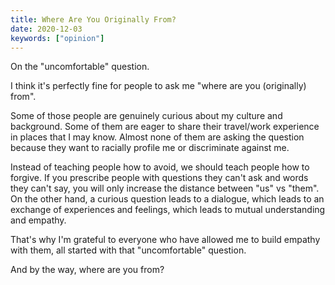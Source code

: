 ```yaml
---
title: Where Are You Originally From?
date: 2020-12-03
keywords: ["opinion"]
---
```


On the "uncomfortable" question.

I think it's perfectly fine for people to ask me "where are you (originally) from".

Some of those people are genuinely curious about my culture and background. Some of them are eager to share their travel/work experience in places that I may know. Almost none of them are asking the question because they want to racially profile me or discriminate against me.

Instead of teaching people how to avoid, we should teach people how to forgive. If you prescribe people with questions they can't ask and words they can't say, you will only increase the distance between "us" vs "them". On the other hand, a curious question leads to a dialogue, which leads to an exchange of experiences and feelings, which leads to mutual understanding and empathy.

That's why I'm grateful to everyone who have allowed me to build empathy with them, all started with that "uncomfortable" question.

And by the way, where are you from?
